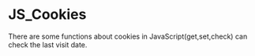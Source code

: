 # JS_Cookies
 There are some functions about cookies in JavaScript(get,set,check) can check the last visit date.
